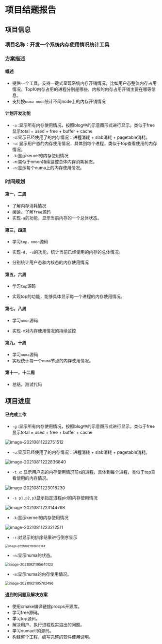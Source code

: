 # 项目结题报告

## 项目信息

###  项目名称：开发一个系统内存使用情况统计工具

### 方案描述

#### 概述

+ 提供一个工具，支持一键式呈现系统内存开销情况，比如用户态整体内存占用情况，Top10内存占用的进程分别是哪些，内核的内存占用开销主要在哪等信息。
+ 支持按`numa node`统计不同node上的内存开销情况

#### 计划开发功能

+ `-a` :显示所有内存使用情况，按照blog中的示意图形式进行显示。类似于free 显示total = used + free + buffer + cache
+ `-d`:显示已经使用了的内存情况：进程消耗 + slab消耗 + pagetable消耗。
+ `-u`: 显示用户态的内存使用情况，具体到每个进程，类似于top查看使用的内存情况。
+ `-k`:显示kernel的内存使用情况
+ `-m`:类似于nmon持续监控总体内存消耗状态。
+ `-n`:显示每个numa上的内存使用情况。

### 时间规划

#### 第一，二周

+ 了解内存消耗情况
+ 阅读，了解`free`源码
+ 实现`-a`的功能，显示当前内存的一个总体状态。

#### 第三，四周

+ 学习`top，nmon`源码

+ 实现`-d, -u`的功能，统计当前已经使用的内存的总体情况。
+ 分别统计用户态和内核态的内存使用情况

#### 第五，六周

+ 学习`top`源码

+ 实现top的功能，能够具体显示每一个进程的内存使用情况。

#### 第七，八周

+ 学习`nmon`源码

+ 实现`-m`对内存使用情况的持续监控

#### 第九，十周

+ 学习`numa`源码
+ 实现统计每一个`numa`节点的内存使用情况。

#### 第十一，十二周

+ 总结，测试代码

## 项目进度

#### 已完成工作

+ `-g` :显示所有内存使用情况，按照blog中的示意图形式进行显示。类似于free 显示total = used + free + buffer + cache

![image-20210811222751512](https://picture-table.oss-cn-beijing.aliyuncs.com/img/image-20210811222751512.png)

+ `-u`:显示已经使用了的内存情况：进程消耗 + slab消耗 + pagetable消耗。

![image-20210811222836840](https://picture-table.oss-cn-beijing.aliyuncs.com/img/image-20210811222836840.png)

+ `-t x`: 显示用户态的内存使用情况前x的进程，具体到每个进程，类似于top查看使用的内存情况。

![image-20210811223016230](https://picture-table.oss-cn-beijing.aliyuncs.com/img/image-20210811223016230.png)

+ `-s p1,p2,p3`显示指定进程pid的内存使用情况

![image-20210811223144768](https://picture-table.oss-cn-beijing.aliyuncs.com/img/image-20210811223144768.png)

+ `-k`:显示kernel的内存使用情况

![image-20210811223212511](https://picture-table.oss-cn-beijing.aliyuncs.com/img/image-20210811223212511.png)

+ `-r`:对显示的排序结果进行倒序显示

<img src="C:/Users/lenovo/AppData/Roaming/Typora/typora-user-images/image-20210921195606184.png" alt="image-20210921195606184" style="zoom:67%;" />

+ `-n`:显示numa的状态。

<img src="C:/Users/lenovo/AppData/Roaming/Typora/typora-user-images/image-20210921195640123.png" alt="image-20210921195640123" style="zoom:80%;" />

+ `-m`:显示numa的内存使用情况。

<img src="C:/Users/lenovo/AppData/Roaming/Typora/typora-user-images/image-20210921195702496.png" alt="image-20210921195702496" style="zoom:80%;" />

#### 遇到的问题及解决方案

+ 使用cmake编译链接procps开源库。
+ 学习free源码。
+ 学习top源码。
+ 解决用户、执行进程现实溢出的问题。
+ 学习numactl的源码。
+ 构建整个工程，编写完整的软件使用说明。